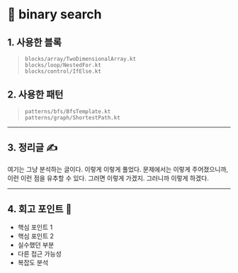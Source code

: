 # 🧩 binary search

## 1. 사용한 블록

> `blocks/array/TwoDimensionalArray.kt`  
> `blocks/loop/NestedFor.kt`  
> `blocks/control/IfElse.kt`

## 2. 사용한 패턴

> `patterns/bfs/BfsTemplate.kt`  
> `patterns/graph/ShortestPath.kt`

---

## 3. 정리글 ✍️

여기는 그냥 분석하는 글이다. 이렇게 이렇게 풀었다.
문제에서는 이렇게 주어졌으니까, 이런 이런 점을 유추할 수 있다.
그러면 이렇게 가겠지. 그러니까 이렇게 하겠다.

---

## 4. 회고 포인트 🔁

- 핵심 포인트 1
- 핵심 포인트 2
- 실수했던 부분
- 다른 접근 가능성
- 복잡도 분석